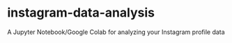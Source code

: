 # instagram-data-analysis
A Jupyter Notebook/Google Colab for analyzing your Instagram profile data
